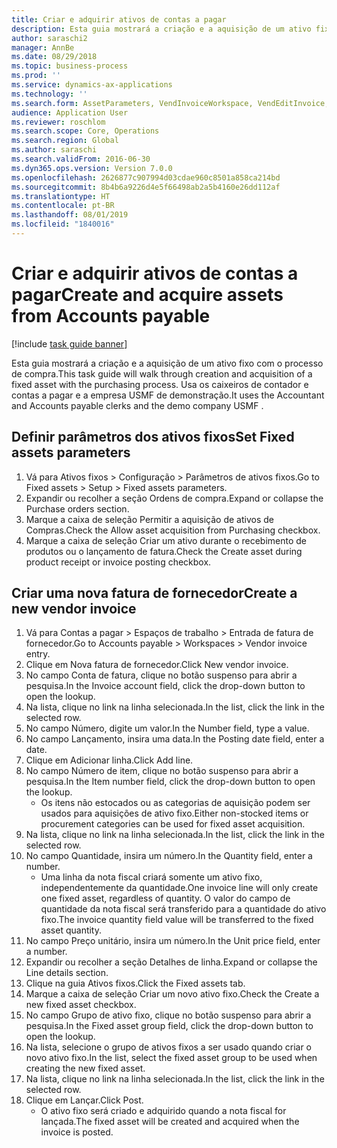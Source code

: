 ```yaml
---
title: Criar e adquirir ativos de contas a pagar
description: Esta guia mostrará a criação e a aquisição de um ativo fixo com o processo de compra.
author: saraschi2
manager: AnnBe
ms.date: 08/29/2018
ms.topic: business-process
ms.prod: ''
ms.service: dynamics-ax-applications
ms.technology: ''
ms.search.form: AssetParameters, VendInvoiceWorkspace, VendEditInvoice, VendTableLookup, InventItemIdLookupSimple, AssetTable
audience: Application User
ms.reviewer: roschlom
ms.search.scope: Core, Operations
ms.search.region: Global
ms.author: saraschi
ms.search.validFrom: 2016-06-30
ms.dyn365.ops.version: Version 7.0.0
ms.openlocfilehash: 2626877c907994d03cdae960c8501a858ca214bd
ms.sourcegitcommit: 8b4b6a9226d4e5f66498ab2a5b4160e26dd112af
ms.translationtype: HT
ms.contentlocale: pt-BR
ms.lasthandoff: 08/01/2019
ms.locfileid: "1840016"
---
```

# <a name="create-and-acquire-assets-from-accounts-payable"></a><span data-ttu-id="2b3ba-103">Criar e adquirir ativos de contas a pagar</span><span class="sxs-lookup"><span data-stu-id="2b3ba-103">Create and acquire assets from Accounts payable</span></span>

[!include [task guide banner](../../includes/task-guide-banner.md)]

<span data-ttu-id="2b3ba-104">Esta guia mostrará a criação e a aquisição de um ativo fixo com o processo de compra.</span><span class="sxs-lookup"><span data-stu-id="2b3ba-104">This task guide will walk through creation and acquisition of a fixed asset with the purchasing process.</span></span>  <span data-ttu-id="2b3ba-105">Usa os caixeiros de contador e contas a pagar e a empresa USMF de demonstração.</span><span class="sxs-lookup"><span data-stu-id="2b3ba-105">It uses the Accountant and Accounts payable clerks and the demo company USMF .</span></span>


## <a name="set-fixed-assets-parameters"></a><span data-ttu-id="2b3ba-106">Definir parâmetros dos ativos fixos</span><span class="sxs-lookup"><span data-stu-id="2b3ba-106">Set Fixed assets parameters</span></span>
1. <span data-ttu-id="2b3ba-107">Vá para Ativos fixos > Configuração > Parâmetros de ativos fixos.</span><span class="sxs-lookup"><span data-stu-id="2b3ba-107">Go to Fixed assets > Setup > Fixed assets parameters.</span></span>
2. <span data-ttu-id="2b3ba-108">Expandir ou recolher a seção Ordens de compra.</span><span class="sxs-lookup"><span data-stu-id="2b3ba-108">Expand or collapse the Purchase orders section.</span></span>
3. <span data-ttu-id="2b3ba-109">Marque a caixa de seleção Permitir a aquisição de ativos de Compras.</span><span class="sxs-lookup"><span data-stu-id="2b3ba-109">Check the Allow asset acquisition from Purchasing checkbox.</span></span>
4. <span data-ttu-id="2b3ba-110">Marque a caixa de seleção Criar um ativo durante o recebimento de produtos ou o lançamento de fatura.</span><span class="sxs-lookup"><span data-stu-id="2b3ba-110">Check the Create asset during product receipt or invoice posting checkbox.</span></span>

## <a name="create-a-new-vendor-invoice"></a><span data-ttu-id="2b3ba-111">Criar uma nova fatura de fornecedor</span><span class="sxs-lookup"><span data-stu-id="2b3ba-111">Create a new vendor invoice</span></span>
1. <span data-ttu-id="2b3ba-112">Vá para Contas a pagar > Espaços de trabalho > Entrada de fatura de fornecedor.</span><span class="sxs-lookup"><span data-stu-id="2b3ba-112">Go to Accounts payable > Workspaces > Vendor invoice entry.</span></span>
2. <span data-ttu-id="2b3ba-113">Clique em Nova fatura de fornecedor.</span><span class="sxs-lookup"><span data-stu-id="2b3ba-113">Click New vendor invoice.</span></span>
3. <span data-ttu-id="2b3ba-114">No campo Conta de fatura, clique no botão suspenso para abrir a pesquisa.</span><span class="sxs-lookup"><span data-stu-id="2b3ba-114">In the Invoice account field, click the drop-down button to open the lookup.</span></span>
4. <span data-ttu-id="2b3ba-115">Na lista, clique no link na linha selecionada.</span><span class="sxs-lookup"><span data-stu-id="2b3ba-115">In the list, click the link in the selected row.</span></span>
5. <span data-ttu-id="2b3ba-116">No campo Número, digite um valor.</span><span class="sxs-lookup"><span data-stu-id="2b3ba-116">In the Number field, type a value.</span></span>
6. <span data-ttu-id="2b3ba-117">No campo Lançamento, insira uma data.</span><span class="sxs-lookup"><span data-stu-id="2b3ba-117">In the Posting date field, enter a date.</span></span>
7. <span data-ttu-id="2b3ba-118">Clique em Adicionar linha.</span><span class="sxs-lookup"><span data-stu-id="2b3ba-118">Click Add line.</span></span>
8. <span data-ttu-id="2b3ba-119">No campo Número de item, clique no botão suspenso para abrir a pesquisa.</span><span class="sxs-lookup"><span data-stu-id="2b3ba-119">In the Item number field, click the drop-down button to open the lookup.</span></span>
    * <span data-ttu-id="2b3ba-120">Os itens não estocados ou as categorias de aquisição podem ser usados para aquisições de ativo fixo.</span><span class="sxs-lookup"><span data-stu-id="2b3ba-120">Either non-stocked items or procurement categories can be used for fixed asset acquisition.</span></span>  
9. <span data-ttu-id="2b3ba-121">Na lista, clique no link na linha selecionada.</span><span class="sxs-lookup"><span data-stu-id="2b3ba-121">In the list, click the link in the selected row.</span></span>
10. <span data-ttu-id="2b3ba-122">No campo Quantidade, insira um número.</span><span class="sxs-lookup"><span data-stu-id="2b3ba-122">In the Quantity field, enter a number.</span></span>
    * <span data-ttu-id="2b3ba-123">Uma linha da nota fiscal criará somente um ativo fixo, independentemente da quantidade.</span><span class="sxs-lookup"><span data-stu-id="2b3ba-123">One invoice line will only create one fixed asset, regardless of quantity.</span></span>  <span data-ttu-id="2b3ba-124">O valor do campo de quantidade da nota fiscal será transferido para a quantidade do ativo fixo.</span><span class="sxs-lookup"><span data-stu-id="2b3ba-124">The invoice quantity field value will be transferred to the fixed asset quantity.</span></span>  
11. <span data-ttu-id="2b3ba-125">No campo Preço unitário, insira um número.</span><span class="sxs-lookup"><span data-stu-id="2b3ba-125">In the Unit price field, enter a number.</span></span>
12. <span data-ttu-id="2b3ba-126">Expandir ou recolher a seção Detalhes de linha.</span><span class="sxs-lookup"><span data-stu-id="2b3ba-126">Expand or collapse the Line details section.</span></span>
13. <span data-ttu-id="2b3ba-127">Clique na guia Ativos fixos.</span><span class="sxs-lookup"><span data-stu-id="2b3ba-127">Click the Fixed assets tab.</span></span>
14. <span data-ttu-id="2b3ba-128">Marque a caixa de seleção Criar um novo ativo fixo.</span><span class="sxs-lookup"><span data-stu-id="2b3ba-128">Check the Create a new fixed asset checkbox.</span></span>
15. <span data-ttu-id="2b3ba-129">No campo Grupo de ativo fixo, clique no botão suspenso para abrir a pesquisa.</span><span class="sxs-lookup"><span data-stu-id="2b3ba-129">In the Fixed asset group field, click the drop-down button to open the lookup.</span></span>
16. <span data-ttu-id="2b3ba-130">Na lista, selecione o grupo de ativos fixos a ser usado quando criar o novo ativo fixo.</span><span class="sxs-lookup"><span data-stu-id="2b3ba-130">In the list, select the fixed asset group to be used when creating the new fixed asset.</span></span>
17. <span data-ttu-id="2b3ba-131">Na lista, clique no link na linha selecionada.</span><span class="sxs-lookup"><span data-stu-id="2b3ba-131">In the list, click the link in the selected row.</span></span>
18. <span data-ttu-id="2b3ba-132">Clique em Lançar.</span><span class="sxs-lookup"><span data-stu-id="2b3ba-132">Click Post.</span></span>
    * <span data-ttu-id="2b3ba-133">O ativo fixo será criado e adquirido quando a nota fiscal for lançada.</span><span class="sxs-lookup"><span data-stu-id="2b3ba-133">The fixed asset will be created and acquired when the invoice is posted.</span></span>  

